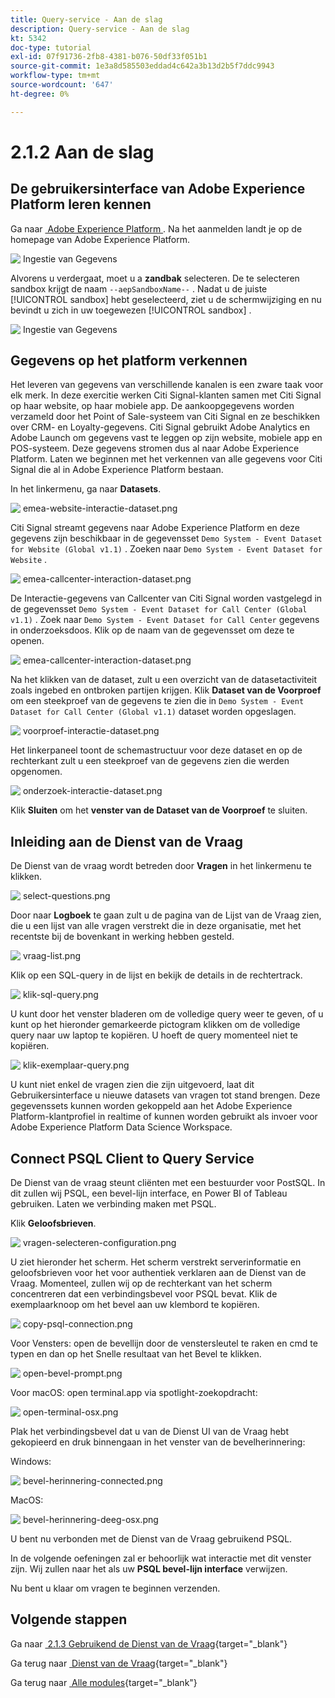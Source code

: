 ```yaml
---
title: Query-service - Aan de slag
description: Query-service - Aan de slag
kt: 5342
doc-type: tutorial
exl-id: 07f91736-2fb8-4381-b076-50df33f051b1
source-git-commit: 1e3a8d585503eddad4c642a3b13d2b5f7ddc9943
workflow-type: tm+mt
source-wordcount: '647'
ht-degree: 0%

---
```


# 2.1.2 Aan de slag

## De gebruikersinterface van Adobe Experience Platform leren kennen

Ga naar [&#x200B; Adobe Experience Platform &#x200B;](https://experience.adobe.com/platform). Na het aanmelden landt je op de homepage van Adobe Experience Platform.

![&#x200B; Ingestie van Gegevens &#x200B;](./../../../../modules/delivery-activation/datacollection/dc1.2/images/home.png)

Alvorens u verdergaat, moet u a **zandbak** selecteren. De te selecteren sandbox krijgt de naam ``--aepSandboxName--`` . Nadat u de juiste [!UICONTROL sandbox] hebt geselecteerd, ziet u de schermwijziging en nu bevindt u zich in uw toegewezen [!UICONTROL sandbox] .

![&#x200B; Ingestie van Gegevens &#x200B;](./../../../../modules/delivery-activation/datacollection/dc1.2/images/sb1.png)

## Gegevens op het platform verkennen

Het leveren van gegevens van verschillende kanalen is een zware taak voor elk merk. In deze exercitie werken Citi Signal-klanten samen met Citi Signal op haar website, op haar mobiele app. De aankoopgegevens worden verzameld door het Point of Sale-systeem van Citi Signal en ze beschikken over CRM- en Loyalty-gegevens. Citi Signal gebruikt Adobe Analytics en Adobe Launch om gegevens vast te leggen op zijn website, mobiele app en POS-systeem. Deze gegevens stromen dus al naar Adobe Experience Platform. Laten we beginnen met het verkennen van alle gegevens voor Citi Signal die al in Adobe Experience Platform bestaan.

In het linkermenu, ga naar **Datasets**.

![&#x200B; emea-website-interactie-dataset.png &#x200B;](./images/emeawebsiteinteractiondataset.png)

Citi Signal streamt gegevens naar Adobe Experience Platform en deze gegevens zijn beschikbaar in de gegevensset `Demo System - Event Dataset for Website (Global v1.1)` . Zoeken naar `Demo System - Event Dataset for Website` .

![&#x200B; emea-callcenter-interaction-dataset.png &#x200B;](./images/emeawebsiteinteractiondataset1.png)

De Interactie-gegevens van Callcenter van Citi Signal worden vastgelegd in de gegevensset `Demo System - Event Dataset for Call Center (Global v1.1)` . Zoek naar `Demo System - Event Dataset for Call Center` gegevens in onderzoeksdoos. Klik op de naam van de gegevensset om deze te openen.

![&#x200B; emea-callcenter-interaction-dataset.png &#x200B;](./images/emeacallcenterinteractiondataset.png)

Na het klikken van de dataset, zult u een overzicht van de datasetactiviteit zoals ingebed en ontbroken partijen krijgen. Klik **Dataset van de Voorproef** om een steekproef van de gegevens te zien die in `Demo System - Event Dataset for Call Center (Global v1.1)` dataset worden opgeslagen.

![&#x200B; voorproef-interactie-dataset.png &#x200B;](./images/previewinteractiondataset.png)

Het linkerpaneel toont de schemastructuur voor deze dataset en op de rechterkant zult u een steekproef van de gegevens zien die werden opgenomen.

![&#x200B; onderzoek-interactie-dataset.png &#x200B;](./images/exploreinteractiondataset.png)

Klik **Sluiten** om het **venster van de Dataset van de Voorproef** te sluiten.

## Inleiding aan de Dienst van de Vraag

De Dienst van de vraag wordt betreden door **Vragen** in het linkermenu te klikken.

![&#x200B; select-questions.png &#x200B;](./images/selectqueries.png)

Door naar **Logboek** te gaan zult u de pagina van de Lijst van de Vraag zien, die u een lijst van alle vragen verstrekt die in deze organisatie, met het recentste bij de bovenkant in werking hebben gesteld.

![&#x200B; vraag-list.png &#x200B;](./images/querylist.png)

Klik op een SQL-query in de lijst en bekijk de details in de rechtertrack.

![&#x200B; klik-sql-query.png &#x200B;](./images/clicksqlquery.png)

U kunt door het venster bladeren om de volledige query weer te geven, of u kunt op het hieronder gemarkeerde pictogram klikken om de volledige query naar uw laptop te kopiëren. U hoeft de query momenteel niet te kopiëren.

![&#x200B; klik-exemplaar-query.png &#x200B;](./images/clickcopyquery.png)

U kunt niet enkel de vragen zien die zijn uitgevoerd, laat dit Gebruikersinterface u nieuwe datasets van vragen tot stand brengen. Deze gegevenssets kunnen worden gekoppeld aan het Adobe Experience Platform-klantprofiel in realtime of kunnen worden gebruikt als invoer voor Adobe Experience Platform Data Science Workspace.

## Connect PSQL Client to Query Service

De Dienst van de vraag steunt cliënten met een bestuurder voor PostSQL. In dit zullen wij PSQL, een bevel-lijn interface, en Power BI of Tableau gebruiken. Laten we verbinding maken met PSQL.

Klik **Geloofsbrieven**.

![&#x200B; vragen-selecteren-configuration.png &#x200B;](./images/queriesselectconfiguration.png)

U ziet hieronder het scherm. Het scherm verstrekt serverinformatie en geloofsbrieven voor het voor authentiek verklaren aan de Dienst van de Vraag. Momenteel, zullen wij op de rechterkant van het scherm concentreren dat een verbindingsbevel voor PSQL bevat. Klik de exemplaarknoop om het bevel aan uw klembord te kopiëren.

![&#x200B; copy-psql-connection.png &#x200B;](./images/copypsqlconnection.png)

Voor Vensters: open de bevellijn door de venstersleutel te raken en cmd te typen en dan op het Snelle resultaat van het Bevel te klikken.

![&#x200B; open-bevel-prompt.png &#x200B;](./images/opencommandprompt.png)

Voor macOS: open terminal.app via spotlight-zoekopdracht:

![&#x200B; open-terminal-osx.png &#x200B;](./images/openterminalosx.png)

Plak het verbindingsbevel dat u van de Dienst UI van de Vraag hebt gekopieerd en druk binnengaan in het venster van de bevelherinnering:

Windows:

![&#x200B; bevel-herinnering-connected.png &#x200B;](./images/commandpromptconnected.png)

MacOS:

![&#x200B; bevel-herinnering-deeg-osx.png &#x200B;](./images/commandpromptpasteosx.png)

U bent nu verbonden met de Dienst van de Vraag gebruikend PSQL.

In de volgende oefeningen zal er behoorlijk wat interactie met dit venster zijn. Wij zullen naar het als uw **PSQL bevel-lijn interface** verwijzen.

Nu bent u klaar om vragen te beginnen verzenden.

## Volgende stappen

Ga naar [&#x200B; 2.1.3 Gebruikend de Dienst van de Vraag &#x200B;](./ex3.md){target="_blank"}

Ga terug naar [&#x200B; Dienst van de Vraag &#x200B;](./query-service.md){target="_blank"}

Ga terug naar [&#x200B; Alle modules &#x200B;](./../../../../overview.md){target="_blank"}
